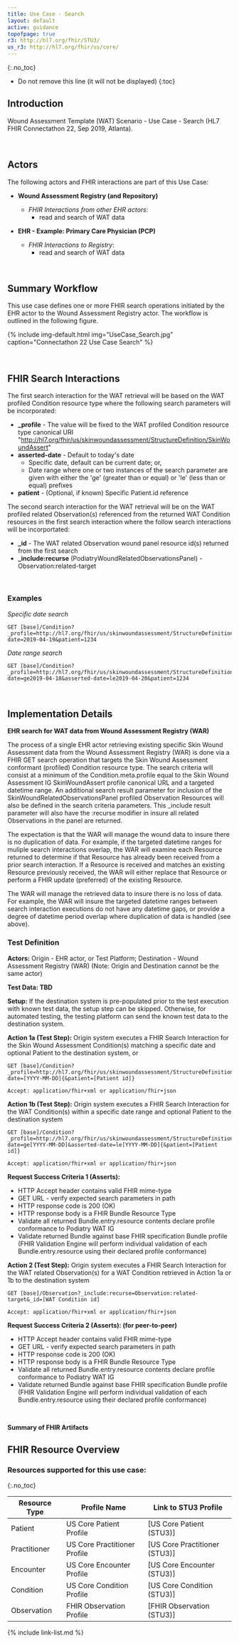```yaml
---
title: Use Case - Search
layout: default
active: guidance
topofpage: true
r3: http://hl7.org/fhir/STU3/
us_r3: http://hl7.org/fhir/us/core/
---
```


{:.no_toc}

<!-- TOC  the css styling for this is \pages\assets\css\project.css under 'markdown-toc'-->

* Do not remove this line (it will not be displayed)
{:toc}

##  Introduction

Wound Assessment Template (WAT) Scenario - Use Case - Search (HL7 FHIR Connectathon 22, Sep 2019, Atlanta).

<p>&nbsp;</p>

## Actors

The following actors and FHIR interactions are part of this Use Case:

* **Wound Assessment Registry (and Repository)**
  * _FHIR Interactions from other EHR actors_:
    * read and search of WAT data

* **EHR - Example: Primary Care Physician (PCP)**
  * _FHIR Interactions to Registry_:
    * read and search of WAT data

<p>&nbsp;</p>

## Summary Workflow

This use case defines one or more FHIR search operations initiated by the EHR actor to the Wound Assessment Registry actor. The workflow is outlined in the following figure.

{% include img-default.html img="UseCase_Search.jpg" caption="Connectathon 22 Use Case Search" %}

<p>&nbsp;</p>

## FHIR Search Interactions

The first search interaction for the WAT retrieval will be based on the WAT profiled Condition resource type where the following search parameters will be incorporated:

* **_profile** - The value will be fixed to the WAT profiled Condition resource type canonical URI "http://hl7.org/fhir/us/skinwoundassessment/StructureDefinition/SkinWoundAssert"
* **asserted-date** - Default to today's date
  * Specific date, default can be current date; or,
  * Date range where one or two instances of the search parameter are given with either the 'ge' (greater than or equal) or 'le' (less than or equal) prefixes
* **patient** - (Optional, if known) Specific Patient.id reference

The second search interaction for the WAT retrieval will be on the WAT profiled related Observation(s) referenced from the returned WAT Condition resources in the first search interaction where the follow search interactions will be incorportated:

* **_id** - The WAT related Observation wound panel resource id(s) returned from the first search
* **_include:recurse** (PodiatryWoundRelatedObservationsPanel) - Observation:related-target

<p>&nbsp;</p>

### Examples

_Specific date search_
```
GET [base]/Condition?_profile=http://hl7.org/fhir/us/skinwoundassessment/StructureDefinition/SkinWoundAssert&asserted-date=2019-04-19&patient=1234
```

_Date range search_
```
GET [base]/Condition?_profile=http://hl7.org/fhir/us/skinwoundassessment/StructureDefinition/SkinWoundAssert&asserted-date=ge2019-04-18&asserted-date=le2019-04-20&patient=1234
```

<p>&nbsp;</p>

## Implementation Details
**EHR search for WAT data from Wound Assessment Registry (WAR)**

The process of a single EHR actor retrieving existing specific Skin Wound Assessment data from the Wound Assessment Registry (WAR) is done via a FHIR GET search operation that targets the Skin Wound Assessment conformant (profiled) Condition resource type. The search criteria will consist at a minimum of the Condition.meta.profile equal to the Skin Wound Assessment IG SkinWoundAssert profile canonical URL and a targeted datetime range. An additional search result parameter for inclusion of the SkinWoundRelatedObservationsPanel profiled Observation Resources will also be defined in the search criteria parameters. This _include result parameter will also have the :recurse modifier in insure all related Observations in the panel are returned.

The expectation is that the WAR will manage the wound data to insure there is no duplication of data. For example, if the targeted datetime ranges for muliple search interactions overlap, the WAR will examine each Resource returned to determine if that Resource has already been received from a prior search interaction. If a Resource is received and matches an existing Resource previously received, the WAR will either replace that Resource or perform a FHIR update (preferred) of the existing Resource.

The WAR will manage the retrieved data to insure there is no loss of data. For example, the WAR will insure the targeted datetime ranges between search interaction executions do not have any datetime gaps, or provide a degree of datetime period overlap where duplication of data is handled (see above).

### Test Definition

**Actors:** Origin - EHR actor, or Test Platform; Destination - Wound Assessment Registry (WAR) (Note: Origin and Destination cannot be the same actor)

**Test Data: TBD**

**Setup:**
If the destination system is pre-populated prior to the test execution with known test data, the setup step can be skipped. Otherwise, for automated testing, the testing platform can send the known test data to the destination system.

**Action 1a (Test Step):**
Origin system executes a FHIR Search Interaction for the Skin Wound Assessment Condition(s) matching a specific date and optional Patient to the destination system, or
```
GET [base]/Condition?_profile=http://hl7.org/fhir/us/skinwoundassessment/StructureDefinition/SkinWoundAssert&asserted-date=[YYYY-MM-DD]{&patient=[Patient id]}

Accept: application/fhir+xml or application/fhir+json
```

**Action 1b (Test Step):**
Origin system executes a FHIR Search Interaction for the WAT Condition(s) within a specific date range and optional Patient to the destination system
```
GET [base]/Condition?_profile=http://hl7.org/fhir/us/skinwoundassessment/StructureDefinition/SkinWoundAssert&asserted-date=ge[YYYY-MM-DD]&asserted-date=le[YYYY-MM-DD]{&patient=[Patient id]}

Accept: application/fhir+xml or application/fhir+json
```

**Request Success Criteria 1 (Asserts):**

* HTTP Accept header contains valid FHIR mime-type
* GET URL - verify expected search parameters in path
* HTTP response code is 200 (OK)
* HTTP response body is a FHIR Bundle Resource Type
* Validate all returned Bundle.entry.resource contents declare profile conformance to Podiatry WAT IG
* Validate returned Bundle against base FHIR specification Bundle profile (FHIR Validation Engine will perform individual validation of each Bundle.entry.resource using their declared profile conformance)

**Action 2 (Test Step):**
Origin system executes a FHIR Search Interaction for the WAT related Observation(s) for a WAT Condition retrieved in Action 1a or 1b to the destination system
```
GET [base]/Observation?_include:recurse=Observation:related-target&_id=[WAT Condition id]

Accept: application/fhir+xml or application/fhir+json
```

**Request Success Criteria 2 (Asserts): (for peer-to-peer)**

* HTTP Accept header contains valid FHIR mime-type
* GET URL - verify expected search parameters in path
* HTTP response code is 200 (OK)
* HTTP response body is a FHIR Bundle Resource Type
* Validate all returned Bundle.entry.resource contents declare profile conformance to Podiatry WAT IG
* Validate returned Bundle against base FHIR specification Bundle profile (FHIR Validation Engine will perform individual validation of each Bundle.entry.resource using their declared profile conformance)

<p>&nbsp;</p>

**Summary of FHIR Artifacts**

## FHIR Resource Overview

### Resources supported for this use case:
{:.no_toc}

|Resource Type|Profile Name|Link to STU3 Profile|
|---|---|---|
|Patient|US Core Patient Profile|[US Core Patient (STU3)]|
|Practitioner|US Core Practitioner Profile|[US Core Practitioner (STU3)]|
|Encounter|US Core Encounter Profile|[US Core Encounter (STU3)]|
|Condition|US Core Condition Profile|[US Core Condition (STU3)]|
|Observation|FHIR Observation Profile|[FHIR Observation (STU3)]|


{% include link-list.md %}

